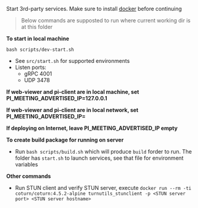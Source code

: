 Start 3rd-party services. Make sure to install [docker](https://docs.docker.com/engine/install/) before continuing

> Below commands are supposted to run where current working dir is at this folder

**To start in local machine**

`bash scripts/dev-start.sh`

- See `src/start.sh` for supported environments
- Listen ports:
  * gRPC 4001
  * UDP 3478

**If web-viewer and pi-client are in local machine, set PI_MEETING_ADVERTISED_IP=127.0.0.1**

**If web-viewer and pi-client are in local network, set PI_MEETING_ADVERTISED_IP=<local IP>**

**If deploying on Internet, leave PI_MEETING_ADVERTISED_IP empty**

**To create build package for running on server**

- Run `bash scripts/build.sh` which will produce `build` forder to run. The folder has `start.sh` to launch services, see that file for environment variables

**Other commands**

- Run STUN client and verify STUN server, execute `docker run --rm -ti coturn/coturn:4.5.2-alpine turnutils_stunclient -p <STUN server port> <STUN server hostname>`

